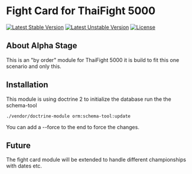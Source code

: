 Fight Card for ThaiFight 5000
=====
[![Latest Stable Version](https://poser.pugx.org/katsuo-ryuu/kryuu-language-selector/v/stable.svg)](https://packagist.org/packages/katsuo-ryuu/kryuu-language-selector) 
[![Latest Unstable Version](https://poser.pugx.org/katsuo-ryuu/kryuu-language-selector/v/unstable.svg)](https://packagist.org/packages/katsuo-ryuu/kryuu-language-selector) 
[![License](https://poser.pugx.org/katsuo-ryuu/kryuu-language-selector/license.svg)](https://packagist.org/packages/katsuo-ryuu/kryuu-language-selector)

About Alpha Stage 
-----

This is an "by order" module for ThaiFight 5000 it is build to fit this one scenario and only this.



Installation
-----
This module is using doctrine 2 to initialize the database run the the schema-tool
    
    ./vendor/doctrine-module orm:schema-tool:update

You can add a --force to the end to force the changes.

Future
-----
The fight card module will be extended to handle different championships with dates etc.